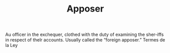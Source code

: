 ---
title: Apposer
letter: A
permalink: "/definitions/bld-apposer.html"
body: Au officer in the exchequer, clothed with the duty of examining the sher-iffs
  in respect of thelr accounts. Usually called the “foreign apposer.” Termes de la
  Ley
published_at: '2018-07-07'
source: Black's Law Dictionary 2nd Ed (1910)
layout: post
---